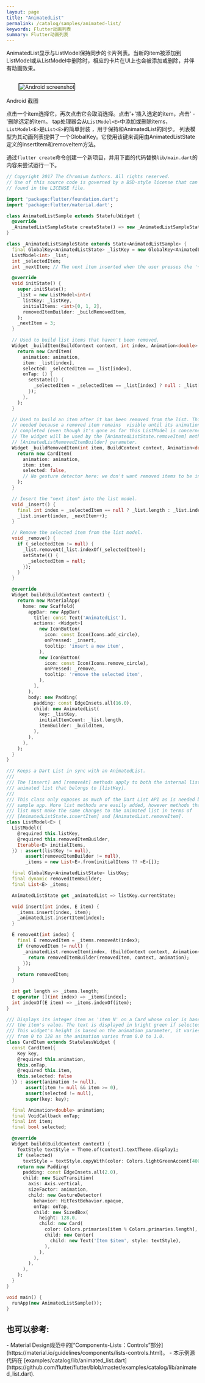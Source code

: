 ```yaml
---
layout: page
title: "AnimatedList"
permalink: /catalog/samples/animated-list/
keywords: Flutter动画列表
summary: Flutter动画列表
---
```


AnimatedList显示与ListModel保持同步的卡片列表。当新的item被添加到ListModel或从ListModel中删除时，相应的卡片在UI上也会被添加或删除，并伴有动画效果。

<p>
  <div class="container-fluid">
    <div class="row">
      <div class="col-md-4">
        <div class="panel panel-default">
          <div class="panel-body" style="padding: 16px 32px;">
            <img style="border:1px solid #000000" src="https://storage.googleapis.com/flutter-catalog/cb4a54db8fb3726bf4293b9cc5cb12ce16883803/animated_list_small.png" alt="Android screenshot" class="img-responsive">
          </div>
          <div class="panel-footer">
            Android 截图
          </div>
        </div>
      </div>
    </div>
  </div>
</p>

点击一个item选择它，再次点击它会取消选择。点击'+'插入选定的item，点击' - '删除选定的item。
tap处理器会从`ListModel<E>`中添加或删除items，`ListModel<E>`是`List<E>`的简单封装 ，用于保持和AnimatedList的同步。
列表模型为其动画列表提供了一个GlobalKey。它使用该键来调用由AnimatedListState定义的insertItem和removeItem方法。

通过`flutter create`命令创建一个新项目，并用下面的代码替换`lib/main.dart`的内容来尝试运行一下。

```dart
// Copyright 2017 The Chromium Authors. All rights reserved.
// Use of this source code is governed by a BSD-style license that can be
// found in the LICENSE file.

import 'package:flutter/foundation.dart';
import 'package:flutter/material.dart';

class AnimatedListSample extends StatefulWidget {
  @override
  _AnimatedListSampleState createState() => new _AnimatedListSampleState();
}

class _AnimatedListSampleState extends State<AnimatedListSample> {
  final GlobalKey<AnimatedListState> _listKey = new GlobalKey<AnimatedListState>();
  ListModel<int> _list;
  int _selectedItem;
  int _nextItem; // The next item inserted when the user presses the '+' button.

  @override
  void initState() {
    super.initState();
    _list = new ListModel<int>(
      listKey: _listKey,
      initialItems: <int>[0, 1, 2],
      removedItemBuilder: _buildRemovedItem,
    );
    _nextItem = 3;
  }

  // Used to build list items that haven't been removed.
  Widget _buildItem(BuildContext context, int index, Animation<double> animation) {
    return new CardItem(
      animation: animation,
      item: _list[index],
      selected: _selectedItem == _list[index],
      onTap: () {
        setState(() {
          _selectedItem = _selectedItem == _list[index] ? null : _list[index];
        });
      },
    );
  }

  // Used to build an item after it has been removed from the list. This method is
  // needed because a removed item remains  visible until its animation has
  // completed (even though it's gone as far this ListModel is concerned).
  // The widget will be used by the [AnimatedListState.removeItem] method's
  // [AnimatedListRemovedItemBuilder] parameter.
  Widget _buildRemovedItem(int item, BuildContext context, Animation<double> animation) {
    return new CardItem(
      animation: animation,
      item: item,
      selected: false,
      // No gesture detector here: we don't want removed items to be interactive.
    );
  }

  // Insert the "next item" into the list model.
  void _insert() {
    final int index = _selectedItem == null ? _list.length : _list.indexOf(_selectedItem);
    _list.insert(index, _nextItem++);
  }

  // Remove the selected item from the list model.
  void _remove() {
    if (_selectedItem != null) {
      _list.removeAt(_list.indexOf(_selectedItem));
      setState(() {
        _selectedItem = null;
      });
    }
  }

  @override
  Widget build(BuildContext context) {
    return new MaterialApp(
      home: new Scaffold(
        appBar: new AppBar(
          title: const Text('AnimatedList'),
          actions: <Widget>[
            new IconButton(
              icon: const Icon(Icons.add_circle),
              onPressed: _insert,
              tooltip: 'insert a new item',
            ),
            new IconButton(
              icon: const Icon(Icons.remove_circle),
              onPressed: _remove,
              tooltip: 'remove the selected item',
            ),
          ],
        ),
        body: new Padding(
          padding: const EdgeInsets.all(16.0),
          child: new AnimatedList(
            key: _listKey,
            initialItemCount: _list.length,
            itemBuilder: _buildItem,
          ),
        ),
      ),
    );
  }
}

/// Keeps a Dart List in sync with an AnimatedList.
///
/// The [insert] and [removeAt] methods apply to both the internal list and the
/// animated list that belongs to [listKey].
///
/// This class only exposes as much of the Dart List API as is needed by the
/// sample app. More list methods are easily added, however methods that mutate the
/// list must make the same changes to the animated list in terms of
/// [AnimatedListState.insertItem] and [AnimatedList.removeItem].
class ListModel<E> {
  ListModel({
    @required this.listKey,
    @required this.removedItemBuilder,
    Iterable<E> initialItems,
  }) : assert(listKey != null),
       assert(removedItemBuilder != null),
       _items = new List<E>.from(initialItems ?? <E>[]);

  final GlobalKey<AnimatedListState> listKey;
  final dynamic removedItemBuilder;
  final List<E> _items;

  AnimatedListState get _animatedList => listKey.currentState;

  void insert(int index, E item) {
    _items.insert(index, item);
    _animatedList.insertItem(index);
  }

  E removeAt(int index) {
    final E removedItem = _items.removeAt(index);
    if (removedItem != null) {
      _animatedList.removeItem(index, (BuildContext context, Animation<double> animation) {
        return removedItemBuilder(removedItem, context, animation);
      });
    }
    return removedItem;
  }

  int get length => _items.length;
  E operator [](int index) => _items[index];
  int indexOf(E item) => _items.indexOf(item);
}

/// Displays its integer item as 'item N' on a Card whose color is based on
/// the item's value. The text is displayed in bright green if selected is true.
/// This widget's height is based on the animation parameter, it varies
/// from 0 to 128 as the animation varies from 0.0 to 1.0.
class CardItem extends StatelessWidget {
  const CardItem({
    Key key,
    @required this.animation,
    this.onTap,
    @required this.item,
    this.selected: false
  }) : assert(animation != null),
       assert(item != null && item >= 0),
       assert(selected != null),
       super(key: key);

  final Animation<double> animation;
  final VoidCallback onTap;
  final int item;
  final bool selected;

  @override
  Widget build(BuildContext context) {
    TextStyle textStyle = Theme.of(context).textTheme.display1;
    if (selected)
      textStyle = textStyle.copyWith(color: Colors.lightGreenAccent[400]);
    return new Padding(
      padding: const EdgeInsets.all(2.0),
      child: new SizeTransition(
        axis: Axis.vertical,
        sizeFactor: animation,
        child: new GestureDetector(
          behavior: HitTestBehavior.opaque,
          onTap: onTap,
          child: new SizedBox(
            height: 128.0,
            child: new Card(
              color: Colors.primaries[item % Colors.primaries.length],
              child: new Center(
                child: new Text('Item $item', style: textStyle),
              ),
            ),
          ),
        ),
      ),
    );
  }
}

void main() {
  runApp(new AnimatedListSample());
}
```

<h2>也可以参考:</h2>
- Material Design规范中的[“Components-Lists：Controls”部分](https://material.io/guidelines/components/lists-controls.html)。
- 本示例源代码在 [examples/catalog/lib/animated_list.dart](https://github.com/flutter/flutter/blob/master/examples/catalog/lib/animated_list.dart).
